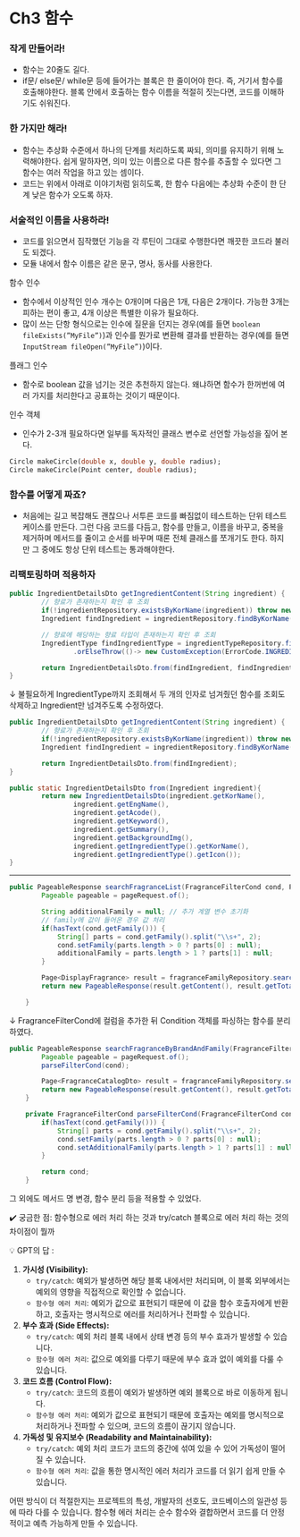 # Ch3 함수

### 작게 만들어라!

- 함수는 20줄도 길다.
- if문/ else문/ while문 등에 들어가는 블록은 한 줄이어야 한다. 즉, 거기서 함수를 호출해야한다. 블록 안에서 호출하는 함수 이름을 적절히 짓는다면, 코드를 이해하기도 쉬워진다.

### 한 가지만 해라!

- 함수는 추상화 수준에서 하나의 단계를 처리하도록 짜되, 의미를 유지하기 위해 노력해야한다. 쉽게 말하자면, 의미 있는 이름으로 다른 함수를 추출할 수 있다면 그 함수는 여러 작업을 하고 있는 셈이다.
- 코드는 위에서 아래로 이야기처럼 읽히도록, 한 함수 다음에는 추상화 수준이 한 단계 낮은 함수가 오도록 하자.

### 서술적인 이름을 사용하라!

- 코드를 읽으면서 짐작했던 기능을 각 루틴이 그대로 수행한다면 깨끗한 코드라 불러도 되겠다.
- 모듈 내에서 함수 이름은 같은 문구, 명사, 동사를 사용한다.

함수 인수

- 함수에서 이상적인 인수 개수는 0개이며 다음은 1개, 다음은 2개이다. 가능한 3개는 피하는 편이 좋고, 4개 이상은 특별한 이유가 필요하다.
- 많이 쓰는 단항 형식으로는 인수에 질문을 던지는 경우(예를 들면 `boolean fileExists(”MyFile”)`)과 인수를 뭔가로 변환해 결과를 반환하는 경우(예를 들면 `InputStream fileOpen(”MyFile”)`)이다.

플래그 인수

- 함수로 boolean 값을 넘기는 것은 추천하지 않는다. 왜냐하면 함수가 한꺼번에 여러 가지를 처리한다고 공표하는 것이기 때문이다.

인수 객체

- 인수가 2-3개 필요하다면 일부를 독자적인 클래스 변수로 선언할 가능성을 짚어 본다.

```sql
Circle makeCircle(double x, double y, double radius);
Circle makeCircle(Point center, double radius);
```

### 함수를 어떻게 짜죠?

- 처음에는 길고 복잡해도 괜찮으나 서투른 코드를 빠짐없이 테스트하는 단위 테스트 케이스를 만든다. 그런 다음 코드를 다듬고, 함수를 만들고, 이름을 바꾸고, 중복을 제거하며 메서드를 줄이고 순서를 바꾸며 때론 전체 클래스를 쪼개기도 한다. 하지만 그 중에도 항상 단위 테스트는 통과해야한다.

### 리팩토링하며 적용하자

```java
public IngredientDetailsDto getIngredientContent(String ingredient) {
        // 향료가 존재하는지 확인 후 조회
        if(!ingredientRepository.existsByKorName(ingredient)) throw new CustomException(ErrorCode.INGREDIENT_NOT_FOUND);
        Ingredient findIngredient = ingredientRepository.findByKorName(ingredient);

        // 향료에 해당하는 향료 타입이 존재하는지 확인 후 조회
        IngredientType findIngredientType = ingredientTypeRepository.findById(findIngredient.getIngredientType().getId())
                .orElseThrow(()-> new CustomException(ErrorCode.INGREDIENT_TYPE_NOT_FOUND));

        return IngredientDetailsDto.from(findIngredient, findIngredientType);
}
```

↓ 불필요하게 IngredientType까지 조회해서 두 개의 인자로 넘겨줬던 함수를 조회도 삭제하고 Ingredient만 넘겨주도록 수정하였다.

```java
public IngredientDetailsDto getIngredientContent(String ingredient) {
        // 향료가 존재하는지 확인 후 조회
        if(!ingredientRepository.existsByKorName(ingredient)) throw new CustomException(ErrorCode.INGREDIENT_NOT_FOUND);
        Ingredient findIngredient = ingredientRepository.findByKorName(ingredient);

        return IngredientDetailsDto.from(findIngredient);
}

public static IngredientDetailsDto from(Ingredient ingredient){
        return new IngredientDetailsDto(ingredient.getKorName(),
                ingredient.getEngName(),
                ingredient.getAcode(),
                ingredient.getKeyword(),
                ingredient.getSummary(),
                ingredient.getBackgroundImg(),
                ingredient.getIngredientType().getKorName(),
                ingredient.getIngredientType().getIcon());
}
```

---

```java
public PageableResponse searchFragranceList(FragranceFilterCond cond, PageRequest pageRequest){
        Pageable pageable = pageRequest.of();

        String additionalFamily = null; // 추가 계열 변수 초기화
        // family에 값이 들어온 경우 값 처리
        if(hasText(cond.getFamily())) {
            String[] parts = cond.getFamily().split("\\s+", 2);
            cond.setFamily(parts.length > 0 ? parts[0] : null);
            additionalFamily = parts.length > 1 ? parts[1] : null;
        }

        Page<DisplayFragrance> result = fragranceFamilyRepository.searchByFilter(cond, additionalFamily, pageable); // 향수 조회
        return new PageableResponse(result.getContent(), result.getTotalPages(), result.getTotalElements());

    }
```

↓ FragranceFilterCond에 컬럼을 추가한 뒤 Condition 객체를 파싱하는 함수를 분리하였다.

```java
public PageableResponse searchFragranceByBrandAndFamily(FragranceFilterCond cond, PageRequest pageRequest){
        Pageable pageable = pageRequest.of();
        parseFilterCond(cond);

        Page<FragranceCatalogDto> result = fragranceFamilyRepository.searchByBrandAndFamily(cond, pageable); // 향수 조회
        return new PageableResponse(result.getContent(), result.getTotalPages(), result.getTotalElements());
    }

    private FragranceFilterCond parseFilterCond(FragranceFilterCond cond){
        if(hasText(cond.getFamily())) {
            String[] parts = cond.getFamily().split("\\s+", 2);
            cond.setFamily(parts.length > 0 ? parts[0] : null);
            cond.setAdditionalFamily(parts.length > 1 ? parts[1] : null);
        }

        return cond;
    }
```

그 외에도 메서드 명 변경, 함수 분리 등을 적용할 수 있었다.

✔️ 궁금한 점: 함수형으로 에러 처리 하는 것과 try/catch 블록으로 에러 처리 하는 것의 차이점이 뭘까

<aside>
💡 GPT의 답 :

1. **가시성 (Visibility):**
    - `try/catch`: 예외가 발생하면 해당 블록 내에서만 처리되며, 이 블록 외부에서는 예외의 영향을 직접적으로 확인할 수 없습니다.
    - `함수형 에러 처리`: 예외가 값으로 표현되기 때문에 이 값을 함수 호출자에게 반환하고, 호출자는 명시적으로 에러를 처리하거나 전파할 수 있습니다.
2. **부수 효과 (Side Effects):**
    - `try/catch`: 예외 처리 블록 내에서 상태 변경 등의 부수 효과가 발생할 수 있습니다.
    - `함수형 에러 처리`: 값으로 예외를 다루기 때문에 부수 효과 없이 예외를 다룰 수 있습니다.
3. **코드 흐름 (Control Flow):**
    - `try/catch`: 코드의 흐름이 예외가 발생하면 예외 블록으로 바로 이동하게 됩니다.
    - `함수형 에러 처리`: 예외가 값으로 표현되기 때문에 호출자는 예외를 명시적으로 처리하거나 전파할 수 있으며, 코드의 흐름이 끊기지 않습니다.
4. **가독성 및 유지보수 (Readability and Maintainability):**
    - `try/catch`: 예외 처리 코드가 코드의 중간에 섞여 있을 수 있어 가독성이 떨어질 수 있습니다.
    - `함수형 에러 처리`: 값을 통한 명시적인 에러 처리가 코드를 더 읽기 쉽게 만들 수 있습니다.

어떤 방식이 더 적절한지는 프로젝트의 특성, 개발자의 선호도, 코드베이스의 일관성 등에 따라 다를 수 있습니다. 함수형 에러 처리는 순수 함수와 결합하면서 코드를 더 안정적이고 예측 가능하게 만들 수 있습니다.

</aside>